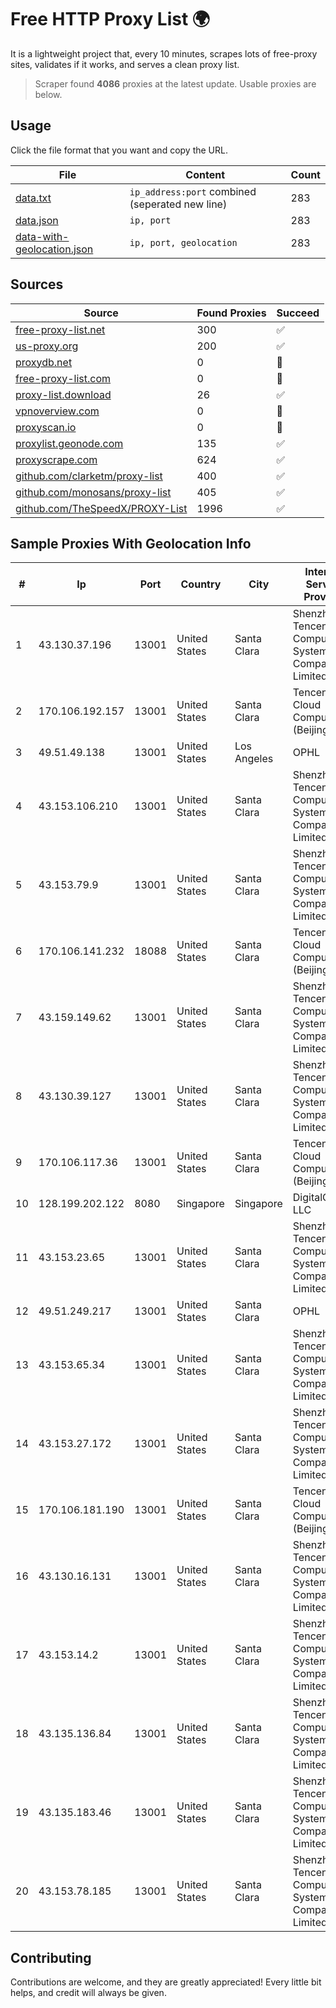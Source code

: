 
# Free HTTP Proxy List 🌍

It is a lightweight project that, every 10 minutes, scrapes lots of free-proxy sites, validates if it works, and serves a clean proxy list.


> Scraper found **4086** proxies at the latest update. Usable proxies are below.

## Usage

Click the file format that you want and copy the URL.


|File|Content|Count|
|----|-------|-----|
|[data.txt](https://raw.githubusercontent.com/themiralay/Proxy-List-World/master/data.txt)|`ip_address:port` combined (seperated new line)|283|
|[data.json](https://raw.githubusercontent.com/themiralay/Proxy-List-World/master/data.json)|`ip, port`|283|
|[data-with-geolocation.json](https://raw.githubusercontent.com/themiralay/Proxy-List-World/master/data-with-geolocation.json)|`ip, port, geolocation`|283|

## Sources

|Source|Found Proxies|Succeed|
|------|-------------|-------|
|[free-proxy-list.net](https://free-proxy-list.net)|300|✅|
|[us-proxy.org](https://www.us-proxy.org)|200|✅|
|[proxydb.net](http://proxydb.net)|0|🚫|
|[free-proxy-list.com](https://free-proxy-list.com/?page=&port=&type%5B%5D=http&type%5B%5D=https&up_time=0&search=Search)|0|🚫|
|[proxy-list.download](https://www.proxy-list.download/HTTP)|26|✅|
|[vpnoverview.com](https://vpnoverview.com/privacy/anonymous-browsing/free-proxy-servers)|0|🚫|
|[proxyscan.io](https://www.proxyscan.io)|0|🚫|
|[proxylist.geonode.com](https://proxylist.geonode.com/api/proxy-list?limit=300&page=1&sort_by=lastChecked&sort_type=desc&protocols=http,https)|135|✅|
|[proxyscrape.com](https://api.proxyscrape.com/v2/?request=displayproxies&protocol=http&timeout=10000&country=all&ssl=all&anonymity=all)|624|✅|
|[github.com/clarketm/proxy-list](https://raw.githubusercontent.com/clarketm/proxy-list/master/proxy-list-raw.txt)|400|✅|
|[github.com/monosans/proxy-list](https://raw.githubusercontent.com/monosans/proxy-list/main/proxies/http.txt)|405|✅|
|[github.com/TheSpeedX/PROXY-List](https://raw.githubusercontent.com/TheSpeedX/PROXY-List/master/http.txt)|1996|✅|


## Sample Proxies With Geolocation Info

|#|Ip|Port|Country|City|Internet Service Provider|
|-|--|----|-------|----|-------------------------|
|1|43.130.37.196|13001|United States|Santa Clara|Shenzhen Tencent Computer Systems Company Limited|
|2|170.106.192.157|13001|United States|Santa Clara|Tencent Cloud Computing (Beijing) Co|
|3|49.51.49.138|13001|United States|Los Angeles|OPHL|
|4|43.153.106.210|13001|United States|Santa Clara|Shenzhen Tencent Computer Systems Company Limited|
|5|43.153.79.9|13001|United States|Santa Clara|Shenzhen Tencent Computer Systems Company Limited|
|6|170.106.141.232|18088|United States|Santa Clara|Tencent Cloud Computing (Beijing) Co|
|7|43.159.149.62|13001|United States|Santa Clara|Shenzhen Tencent Computer Systems Company Limited|
|8|43.130.39.127|13001|United States|Santa Clara|Shenzhen Tencent Computer Systems Company Limited|
|9|170.106.117.36|13001|United States|Santa Clara|Tencent Cloud Computing (Beijing) Co|
|10|128.199.202.122|8080|Singapore|Singapore|DigitalOcean, LLC|
|11|43.153.23.65|13001|United States|Santa Clara|Shenzhen Tencent Computer Systems Company Limited|
|12|49.51.249.217|13001|United States|Santa Clara|OPHL|
|13|43.153.65.34|13001|United States|Santa Clara|Shenzhen Tencent Computer Systems Company Limited|
|14|43.153.27.172|13001|United States|Santa Clara|Shenzhen Tencent Computer Systems Company Limited|
|15|170.106.181.190|13001|United States|Santa Clara|Tencent Cloud Computing (Beijing) Co|
|16|43.130.16.131|13001|United States|Santa Clara|Shenzhen Tencent Computer Systems Company Limited|
|17|43.153.14.2|13001|United States|Santa Clara|Shenzhen Tencent Computer Systems Company Limited|
|18|43.135.136.84|13001|United States|Santa Clara|Shenzhen Tencent Computer Systems Company Limited|
|19|43.135.183.46|13001|United States|Santa Clara|Shenzhen Tencent Computer Systems Company Limited|
|20|43.153.78.185|13001|United States|Santa Clara|Shenzhen Tencent Computer Systems Company Limited|



## Contributing

Contributions are welcome, and they are greatly appreciated! Every
little bit helps, and credit will always be given.

